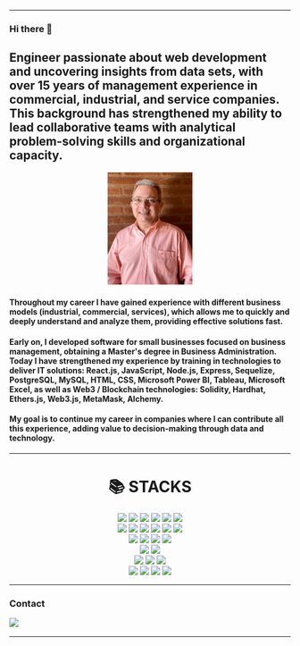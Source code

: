 
---

### Hi there 👋

## Engineer passionate about web development and uncovering insights from data sets, with over 15 years of management experience in commercial, industrial, and service companies. This background has strengthened my ability to lead collaborative teams with analytical problem-solving skills and organizational capacity.

<div align=center> 
<img src="https://github.com/JoseValperga/JoseValperga/blob/main/WhatsApp%20Image%202022-06-12%20at%2012.55.18%20PM.jpeg" style="height: 30%; width:30%;"/>
</div>

#### Throughout my career I have gained experience with different business models (industrial, commercial, services), which allows me to quickly and deeply understand and analyze them, providing effective solutions fast.

#### Early on, I developed software for small businesses focused on business management, obtaining a Master's degree in Business Administration. Today I have strengthened my experience by training in technologies to deliver IT solutions: **React.js, JavaScript, Node.js, Express, Sequelize, PostgreSQL, MySQL, HTML, CSS, Microsoft Power BI, Tableau, Microsoft Excel**, as well as **Web3 / Blockchain technologies: Solidity, Hardhat, Ethers.js, Web3.js, MetaMask, Alchemy**.

#### My goal is to continue my career in companies where I can contribute all this experience, adding value to decision-making through data and technology.

---

<div align=center><h1>📚 STACKS</h1></div>
<div align=center> 
  <img src="https://img.shields.io/badge/react-61DAFB?style=for-the-badge&logo=react&logoColor=black"> 
  <img src="https://img.shields.io/badge/next.js-000000?style=for-the-badge&logo=next.js&logoColor=white">
  <img src="https://img.shields.io/badge/html5-E34F26?style=for-the-badge&logo=html5&logoColor=white"> 
  <img src="https://img.shields.io/badge/css-1572B6?style=for-the-badge&logo=css3&logoColor=white"> 
  <img src="https://img.shields.io/badge/javascript-F7DF1E?style=for-the-badge&logo=javascript&logoColor=black">
  <img src="https://img.shields.io/badge/typescript-007ACC?style=for-the-badge&logo=typescript&logoColor=white">
 <br>
  <img src="https://img.shields.io/badge/solidity-363636?style=for-the-badge&logo=solidity&logoColor=white">
  <img src="https://img.shields.io/badge/hardhat-f7d500?style=for-the-badge&logoColor=black">
  <img src="https://img.shields.io/badge/ethers.js-000000?style=for-the-badge&logo=ethers&logoColor=white">
  <img src="https://img.shields.io/badge/web3.js-F16822?style=for-the-badge&logoColor=white">
  <img src="https://img.shields.io/badge/metamask-F6851B?style=for-the-badge&logo=metamask&logoColor=white">
  <img src="https://img.shields.io/badge/alchemy-0E76A8?style=for-the-badge&logo=alchemy&logoColor=white">
 <br>
  <img src="https://img.shields.io/badge/mysql-4479A1?style=for-the-badge&logo=mysql&logoColor=white">
  <img src="https://img.shields.io/badge/postgresql-4169E1?style=for-the-badge&logo=postgresql&logoColor=black">
  <img src="https://img.shields.io/badge/sequelize-52B0E7?style=for-the-badge&logo=sequelize&logoColor=black">
  <img src="https://img.shields.io/badge/socket.io-010101?style=for-the-badge&logo=socket.io&logoColor=white">
 <br>
  <img src="https://img.shields.io/badge/excel-217346?style=for-the-badge&logo=microsoftexcel&logoColor=black">  
  <img src="https://img.shields.io/badge/powerbi-F2C811?style=for-the-badge&logo=powerbi&logoColor=black">  
  <br>
  <img src="https://img.shields.io/badge/node.js-339933?style=for-the-badge&logo=Node.js&logoColor=white">  
  <img src="https://img.shields.io/badge/express-000000?style=for-the-badge&logo=express&logoColor=white">
  <img src="https://img.shields.io/badge/mikrotik-293239?style=for-the-badge&logo=mikrotik&logoColor=white">
  <br>
  <img src="https://img.shields.io/badge/github-181717?style=for-the-badge&logo=github&logoColor=white">
  <img src="https://img.shields.io/badge/git-F05032?style=for-the-badge&logo=git&logoColor=white">
  <img src="https://img.shields.io/badge/fontawesome-339AF0?style=for-the-badge&logo=fontawesome&logoColor=white">
  <img src="https://img.shields.io/badge/tailwindcss-38B2AC?style=for-the-badge&logo=tailwind-css&logoColor=white">
</div>

---

<h3>Contact</h3>
<a href="mailto:jose.valperga@gmail.com"><img src="https://img.shields.io/badge/gmail-EA4335?style=for-the-badge&logo=gmail&logoColor=black">

---


